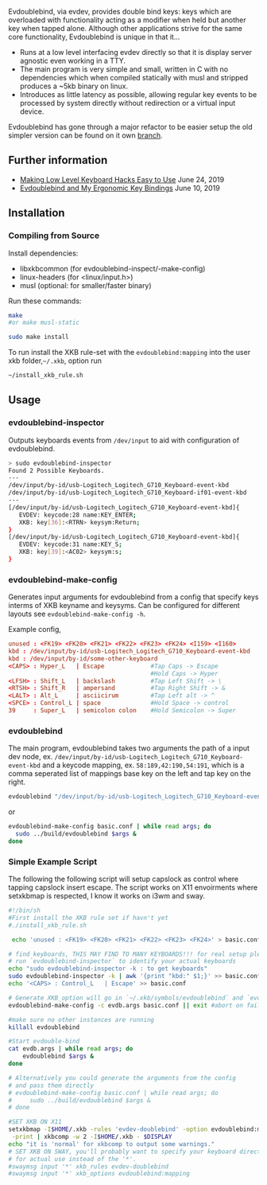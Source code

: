 Evdoublebind, via evdev, provides double bind keys: keys which are overloaded with functionality acting as a modifier when held but another key when tapped alone. Although other applications strive for the same core functionality, Evdoublebind is unique in that it...
* Runs at a low level interfacing evdev directly so that it is display server
agnostic even working in a TTY.
* The main program is very simple and small, written in C with no dependencies which when
  compiled statically with musl and stripped produces a ~5kb binary on linux. 
* Introduces as little latency as possible, allowing regular key events to be
  processed by system directly without redirection or a virtual input device.

Evdoublebind has gone through a major refactor to be easier setup the old simpler version can be found on it own [branch](https://github.com/exrok/evdoublebind/tree/tiny-over-optimized-version). 

## Further information
- [Making Low Level Keyboard Hacks Easy to Use](https://i64.dev/low-level-keyboards-hacks-easy-to-use/) June 24, 2019
- [Evdoublebind and My Ergonomic Key Bindings](https://i64.dev/evdoublebind-introduction/) June 10, 2019

## Installation
### Compiling from Source

Install dependencies:

* libxkbcommon (for evdoublebind-inspect/-make-config)
* linux-headers (for <linux/input.h>)
* musl (optional: for smaller/faster binary)

Run these commands:

```sh
make
#or make musl-static

sudo make install
```

To run install the XKB rule-set with the `evdoublebind:mapping` into the user xkb 
folder,`~/.xkb`, option run

```sh
~/install_xkb_rule.sh
```

## Usage

### evdoublebind-inspector
Outputs keyboards events from `/dev/input` to aid with configuration of 
evdoublebind.
```sh
> sudo evdoublebind-inspector 
Found 2 Possible Keyboards.
---
/dev/input/by-id/usb-Logitech_Logitech_G710_Keyboard-event-kbd
/dev/input/by-id/usb-Logitech_Logitech_G710_Keyboard-if01-event-kbd
---
[/dev/input/by-id/usb-Logitech_Logitech_G710_Keyboard-event-kbd]{
   EVDEV: keycode:28 name:KEY_ENTER;
   XKB: key[36]:<RTRN> keysym:Return;
}
[/dev/input/by-id/usb-Logitech_Logitech_G710_Keyboard-event-kbd]{
   EVDEV: keycode:31 name:KEY_S;
   XKB: key[39]:<AC02> keysym:s;
}
```

### evdoublebind-make-config
Generates input arguments for evdoublebind from a config that specify keys
interms of XKB keyname and keysyms. Can be configured for different layouts
see `evdoublebind-make-config -h`.

Example config,
```conf
unused : <FK19> <FK20> <FK21> <FK22> <FK23> <FK24> <I159> <I160>
kbd : /dev/input/by-id/usb-Logitech_Logitech_G710_Keyboard-event-kbd
kbd : /dev/input/by-id/some-other-keyboard
<CAPS> : Hyper_L   | Escape             #Tap Caps -> Escape
                                        #Hold Caps -> Hyper
<LFSH> : Shift_L   | backslash          #Tap Left Shift -> \
<RTSH> : Shift_R   | ampersand          #Tap Right Shift -> &
<LALT> : Alt_L     | asciicirum         #Tap Left alt -> ^
<SPCE> : Control_L | space              #Hold Space -> control
39     : Super_L   | semicolon colon    #Hold Semicolon -> Super
```

### evdoublebind
The main program, evdoublebind takes two arguments the path of a input dev node,
ex. `/dev/input/by-id/usb-Logitech_Logitech_G710_Keyboard-event-kbd` and a
keycode mapping, ex. `58:189,42:190,54:191`, which is a comma seperated list of
mappings base key on the left and tap key on the right.
```sh
evdoublebind "/dev/input/by-id/usb-Logitech_Logitech_G710_Keyboard-event-kbd" "58:189,42:190,54:191"
```
or
```sh
evdoublebind-make-config basic.conf | while read args; do
  sudo ../build/evdoublebind $args &
done
```
### Simple Example Script
The following the following script will setup capslock as control
where tapping capslock insert escape. The script works on X11 envoirments where
setxkbmap is respected, I know it works on i3wm and sway.
```sh
#!/bin/sh
#First install the XKB rule set if havn't yet
#./install_xkb_rule.sh

 echo 'unused : <FK19> <FK20> <FK21> <FK22> <FK23> <FK24>' > basic.conf

# find keyboards, THIS MAY FIND TO MANY KEYBOARDS!!! for real setup please
# run `evdoublebind-inspector` to identify your actual keyboards
echo "sudo evdoublebind-inspector -k : to get keyboards"
sudo evdoublebind-inspector -k | awk '{print "kbd:" $1;}' >> basic.conf
echo '<CAPS> : Control_L   | Escape' >> basic.conf

# Generate XKB_option will go in `~/.xkb/symbols/evdoublebind` and `evdb.in`.
evdoublebind-make-config -c evdb.args basic.conf || exit #abort on failure

#make sure no other instances are running
killall evdoublebind

#Start evdouble-bind
cat evdb.args | while read args; do
    evdoublebind $args &
done

# Alternatively you could generate the arguments from the config
# and pass them directly
# evdoublebind-make-config basic.conf | while read args; do
#     sudo ../build/evdoublebind $args &
# done

#SET XKB ON X11
setxkbmap -I$HOME/.xkb -rules 'evdev-doublebind' -option evdoublebind:mapping\
 -print | xkbcomp -w 2 -I$HOME/.xkb - $DISPLAY
echo "it is 'normal' for xkbcomp to output some warnings."
# SET XKB ON SWAY, you'll probably want to specify your keyboard directly
# for actual use instead of the '*'.
#swaymsg input '*' xkb_rules evdev-doublebind 
#swaymsg input '*' xkb_options evdoublebind:mapping
```
